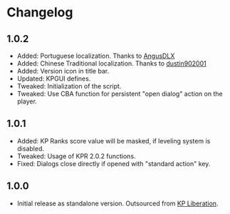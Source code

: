 # Changelog

## 1.0.2
* Added: Portuguese localization. Thanks to [AngusDLX](https://github.com/AngusDLX)
* Added: Chinese Traditional localization. Thanks to [dustin902001](https://github.com/dustin902001)
* Added: Version icon in title bar.
* Updated: KPGUI defines.
* Tweaked: Initialization of the script.
* Tweaked: Use CBA function for persistent "open dialog" action on the player.

## 1.0.1
* Added: KP Ranks score value will be masked, if leveling system is disabled.
* Tweaked: Usage of KPR 2.0.2 functions.
* Fixed: Dialogs close directly if opened with "standard action" key.

## 1.0.0
* Initial release as standalone version. Outsourced from [KP Liberation](https://github.com/KillahPotatoes/KP-Liberation).
